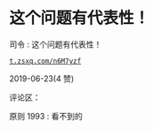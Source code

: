 # 这个问题有代表性！

司令 : 这个问题有代表性！

[`t.zsxq.com/n6M7yzf`](https://t.zsxq.com/n6M7yzf)

2019-06-23(4 赞)

评论区：

原则 1993 : 看不到的